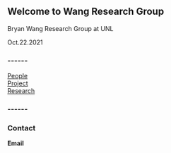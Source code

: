 ## Welcome to Wang Research Group

Bryan Wang Research Group at UNL

Oct.22.2021

### ------
[People](http://wangresearchgroup.github.io/People/)
&nbsp;   &nbsp;   
[Project](http://wangresearchgroup.github.io/Project/)
&nbsp;   &nbsp;   
[Research](http://wangresearchgroup.github.io/Research/)




### ------


### Contact

**Email**
